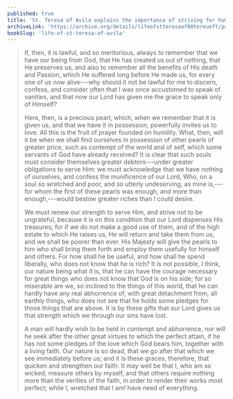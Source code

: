 ```yaml
---
published: true
title: 'St. Teresa of Avila explains the importance of striving for humility and to serve God in gratitude of His gifts'
archiveLink: 'https://archive.org/details/lifeofstteresaof00tereuoft/page/73?view=theater'
bookSlug: 'life-of-st-teresa-of-avila'
---
```


> If, then, it is lawful, and so meritorious, always to remember that we have our being from God, that He has created us out of nothing, that He preserves us, and also to remember all the benefits of His death and Passion, which He suffered long before He made us, for every one of us now alive---why should it not be lawful for me to discern, confess, and consider often that I was once accustomed to speak of vanities, and that now our Lord has given me the grace to speak only of Himself?
>
> Here, then, is a precious pearl, which, when we remember that it is given us, and that we have it in possession, powerfully invites us to love. All this is the fruit of prayer founded on humility. What, then, will it be when we shall find ourselves in possession of other pearls of greater price, such as contempt of the world and of self, which some servants of God have already received? It is clear that such souls must consider themselves greater debtors---under greater obligations to serve Him: we must acknowledge that we have nothing of ourselves, and confess the munificence of our Lord, Who, on a soul so wretched and poor, and so utterly undeserving, as mine is,---for whom the first of these pearls was enough, and more than enough,---would bestow greater riches than I could desire.
>
> We must renew our strength to serve Him, and strive not to be ungrateful, because it is on this condition that our Lord dispenses His treasures; for if we do not make a good use of them, and of the high estate to which He raises us, He will return and take them from us, and we shall be poorer than ever. His Majesty will give the pearls to him who shall bring them forth and employ them usefully for himself and others. For how shall he be useful, and how shall he spend liberally, who does not know that he is rich? It is not possible, I think, our nature being what it is, that he can have the courage necessary for great things who does not know that God is on his side; for so miserable are we, so inclined to the things of this world, that he can hardly have any real abhorrence of, with great detachment from, all earthly things, who does not see that he holds some pledges for those things that are above. It is by these gifts that our Lord gives us that strength which we through our sins have lost.
>
> A man will hardly wish to be held in contempt and abhorrence, nor will he seek after the other great virtues to which the perfect attain, if he has not some pledges of the love which God bears him, together with a living faith. Our nature is so dead, that we go after that which we see immediately before us; and it is these graces, therefore, that quicken and strengthen our faith. It may well be that I, who am so wicked, measure others by myself, and that others require nothing more than the verities of the faith, in order to render their works most perfect; while I, wretched that I am! have need of everything.
